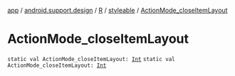 [app](../../../index.md) / [android.support.design](../../index.md) / [R](../index.md) / [styleable](index.md) / [ActionMode_closeItemLayout](.)

# ActionMode_closeItemLayout

`static val ActionMode_closeItemLayout: `[`Int`](https://kotlinlang.org/api/latest/jvm/stdlib/kotlin/-int/index.html)
`static val ActionMode_closeItemLayout: `[`Int`](https://kotlinlang.org/api/latest/jvm/stdlib/kotlin/-int/index.html)